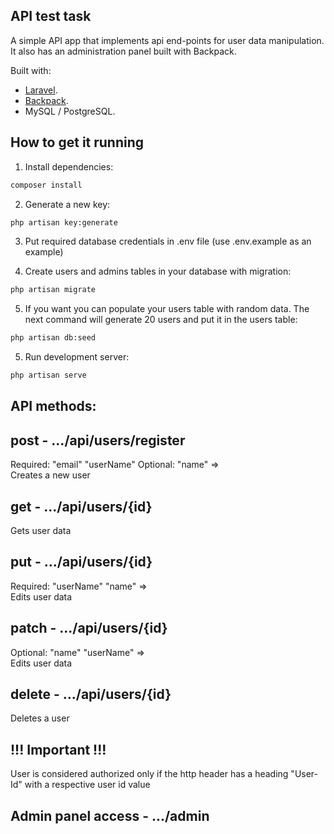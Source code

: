 
## API test task

A simple API app that implements api end-points for user data manipulation.
It also has an administration panel built with Backpack.

Built with:

- [Laravel](https://laravel.com/).
- [Backpack](https://backpackforlaravel.com/).
- MySQL / PostgreSQL.


## How to get it running

1) Install dependencies:

``` bash
composer install
```

2) Generate a new key:

``` bash
php artisan key:generate
```

3) Put required database credentials in .env file (use .env.example as an example)

4) Create users and admins tables in your database with migration:

``` bash
php artisan migrate
```

5) If you want you can populate your users table with random data.
The next command will generate 20 users and put it in the users table:

``` bash
php artisan db:seed
```

5) Run development server:

``` bash
php artisan serve
```

## API methods: 

post - .../api/users/register
-
Required: "email" "userName" Optional: "name"  =>  
Creates a new user

get - .../api/users/{id}
-
Gets user data

put - .../api/users/{id}
-
Required: "userName" "name"  =>  
Edits user data

patch - .../api/users/{id}
-
Optional: "name" "userName"  =>  
Edits user data

delete - .../api/users/{id}
-
Deletes a user

!!! Important !!!
-
User is considered authorized only if the http header has a heading "User-Id" with a respective user id value

Admin panel access - .../admin
-
